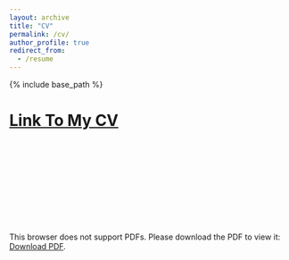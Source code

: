 ```yaml
---
layout: archive
title: "CV"
permalink: /cv/
author_profile: true
redirect_from:
  - /resume
---
```


{% include base_path %}

[Link To My CV](https://drive.google.com/file/d/1_-K91fC6PiYQmXqHEA9VLCzV0sU6jvMz/view?usp=sharing)
======

<object data="https://drive.google.com/file/d/1_-K91fC6PiYQmXqHEA9VLCzV0sU6jvMz/view?usp=sharing" type="application/pdf" width="700px" height="700px">
    <embed src="https://drive.google.com/file/d/1_-K91fC6PiYQmXqHEA9VLCzV0sU6jvMz/view?usp=sharing">
        <p>This browser does not support PDFs. Please download the PDF to view it: <a href="https://drive.google.com/file/d/1_-K91fC6PiYQmXqHEA9VLCzV0sU6jvMz/view?usp=sharing">Download PDF</a>.</p>
    </embed>
</object>
